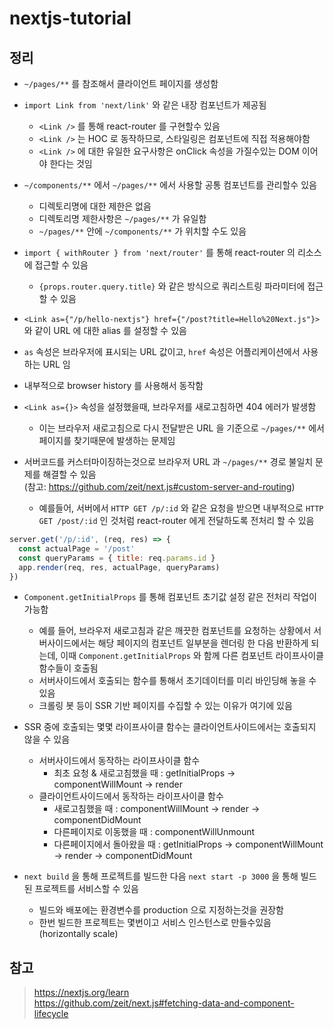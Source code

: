 # nextjs-tutorial

## 정리

- `~/pages/**` 를 참조해서 클라이언트 페이지를 생성함

- `import Link from 'next/link'` 와 같은 내장 컴포넌트가 제공됨
   -  `<Link />` 를 통해 react-router 를 구현할수 있음
   -  `<Link />` 는 HOC 로 동작하므로, 스타일링은 컴포넌트에 직접 적용해야함
   -  `<Link />` 에 대한 유일한 요구사항은 onClick 속성을 가질수있는 DOM 이어야 한다는 것임

- `~/components/**` 에서 `~/pages/**` 에서 사용할 공통 컴포넌트를 관리할수 있음
   - 디렉토리명에 대한 제한은 없음
   - 디렉토리명 제한사항은 `~/pages/**` 가 유일함
   - `~/pages/**` 안에 `~/components/**` 가 위치할 수도 있음

- `import { withRouter } from 'next/router'` 를 통해 react-router 의 리소스에 접근할 수 있음
  - `{props.router.query.title}` 와 같은 방식으로 쿼리스트링 파라미터에 접근할 수 있음

-  `<Link as={"/p/hello-nextjs"} href={"/post?title=Hello%20Next.js"}>` 와 같이 URL 에 대한 alias 를 설정할 수 있음
  - `as` 속성은 브라우저에 표시되는 URL 값이고, `href` 속성은 어플리케이션에서 사용하는 URL 임
  - 내부적으로 browser history 를 사용해서 동작함

- `<Link as={}>` 속성을 설정했을때, 브라우저를 새로고침하면 404 에러가 발생함
   - 이는 브라우저 새로고침으로 다시 전달받은 URL 을 기준으로 `~/pages/**` 에서 페이지를 찾기때문에 발생하는 문제임

- 서버코드를 커스터마이징하는것으로 브라우저 URL 과 `~/pages/**` 경로 불일치 문제를 해결할 수 있음  
  (참고: https://github.com/zeit/next.js#custom-server-and-routing)
  - 예를들어, 서버에서 `HTTP GET /p/:id` 와 같은 요청을 받으면 내부적으로 `HTTP GET /post/:id` 인 것처럼 react-router 에게 전달하도록 전처리 할 수 있음
```javascript
server.get('/p/:id', (req, res) => {
  const actualPage = '/post'
  const queryParams = { title: req.params.id } 
  app.render(req, res, actualPage, queryParams)
})
```

- `Component.getInitialProps` 를 통해 컴포넌트 초기값 설정 같은 전처리 작업이 가능함
  - 예를 들어, 브라우저 새로고침과 같은 깨끗한 컴포넌트를 요청하는 상황에서 서버사이드에서는 해당 페이지의 컴포넌트 일부분을 렌더링 한 다음 반환하게 되는데, 이때 `Component.getInitialProps` 와 함께 다른 컴포넌트 라이프사이클 함수들이 호출됨
  - 서버사이드에서 호출되는 함수를 통해서 초기데이터를 미리 바인딩해 놓을 수 있음
  - 크롤링 봇 등이 SSR 기반 페이지를 수집할 수 있는 이유가 여기에 있음
  
- SSR 중에 호출되는 몇몇 라이프사이클 함수는 클라이언트사이드에서는 호출되지 않을 수 있음
  - 서버사이드에서 동작하는 라이프사이클 함수
    - 최초 요청 & 새로고침했을 때 : getInitialProps → componentWillMount → render
  - 클라이언트사이드에서 동작하는 라이프사이클 함수  
    - 새로고침했을 때 : componentWillMount → render → componentDidMount
    - 다른페이지로 이동했을 때 : componentWillUnmount
    - 다른페이지에서 돌아왔을 때 : getInitialProps → componentWillMount → render → componentDidMount

- `next build` 을 통해 프로젝트를 빌드한 다음 `next start -p 3000` 을 통해 빌드된 프로젝트를 서비스할 수 있음
  - 빌드와 배포에는 환경변수를 production 으로 지정하는것을 권장함
  - 한번 빌드한 프로젝트는 몇번이고 서비스 인스턴스로 만들수있음 (horizontally scale)


## 참고

> https://nextjs.org/learn  
> https://github.com/zeit/next.js#fetching-data-and-component-lifecycle  


